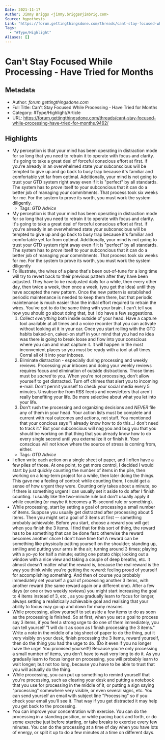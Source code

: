 ```yaml
---
Date: 2021-11-17
Author: Jimmy Briggs <jimmy.briggs@jimbrig.com>
Source: hypothesis
Link: "https://forum.gettingthingsdone.com/threads/cant-stay-focused-while-processing-have-tried-for-months.9492/"
Tags:
  - "#Type/Highlight"
Aliases: []
---
```


# Can't Stay Focused While Processing - Have Tried for Months

## Metadata

* Author: *forum.gettingthingsdone.com*
* Full Title: Can't Stay Focused While Processing - Have Tried for Months
* Category: #Type/Highlight/Article
* URL: https://forum.gettingthingsdone.com/threads/cant-stay-focused-while-processing-have-tried-for-months.9492/

## Highlights

* My perception is that your mind has been operating in distraction mode for so long that you need to retrain it to operate with focus and clarity. It's going to take a great deal of forceful conscious effort at first. If you're already in an overwhelmed state your subconscious will be tempted to give up and go back to busy trap because it's familiar and comfortable yet far from optimal. Additionally, your mind is not going to trust your GTD system right away even if it is "perfect" by all standards. The system has to *prove* itself to your subconcious that it can do a better job of managing your commitments. That process took six weeks for me. For the system to prove its worth, you must work the system diligently.
  * Tags: *GTD* *Advice* 
* My perception is that your mind has been operating in distraction mode for so long that you need to retrain it to operate with focus and clarity. It's going to take a great deal of forceful conscious effort at first. If you're already in an overwhelmed state your subconscious will be tempted to give up and go back to busy trap because it's familiar and comfortable yet far from optimal. Additionally, your mind is not going to trust your GTD system right away even if it is "perfect" by all standards. The system has to *prove* itself to your subconcious that it can do a better job of managing your commitments. That process took six weeks for me. For the system to prove its worth, you must work the system diligently
* To illustrate, the wires of a piano that's been out-of-tune for a long time will try to revert back to their previous pattern after they have been adjusted. They have to be readjusted daily for a while, then every other day, then twice a week, then once a week, (you get the idea) until they have accepted the new pattern. Once the new pattern is established periodic maintenance is needed to keep them there, but that periodic maintenance is much easier than the initial effort required to retrain the wires. You've got to do the same thing with your brain. I can't tell you how you should go about doing that, but I do have a few suggestions.
  1. Collect *everything* both inside outside of your head. Have a capture tool available at all times and a voice recorder that you can activate without looking at it in your car. Once you start rolling with the GTD habits baked-on, caked-on stuff in your mind that you had no idea was there is going to break loose and flow into your conscious where you can and must capture it. It will happen in the most inconvenient places so you must be ready with a tool at all times. Corral all of it into your inboxes.
  1. Eliminate distraction - especially during processing and weekly reviews. Processing your inboxes and doing your weekly reviews requires focus and elimination of outside distractions. Those times must be *sacred* to you. When you're not processing, don't allow yourself to get distracted. Turn off chimes that alert you to incoming e-mail. Don't permit yourself to check your social media every 5 minutes. Unsubscribe from RSS feeds and newsletters that aren't really benefiting your life. Be more selective about what you let into your life.
  1. Don't rush the processing and organizing decisions and *NEVER* file any of them in your head. Your action lists must be complete and current with real outcomes and actions, not stuff. You mentioned that your concious says "I already know how to do this...I don't need to track it." But your subconcious will nag you and bug you that you should be working on that thing that you already know how to do every single second until you externalize it or finish it. Your conscious will not know where the source of stress is coming from, either.
  * Tags: *GTD* *Advice* 
* I often write each action on a single sheet of paper, and I often have a few
  piles of those. At one point, to get more control, I decided I would start by
  just quickly counting the number of items in the pile, then working on a
  long-term project for a while, then later doing the things. This gave me a
  feeling of control: while counting them, I could get a sense of how urgent
  they were. Counting only takes about a minute, so if there is something
  urgent I can usually set it aside to do after I finish counting. I usually like
  the two-minute rule but don't usually apply it while counting (or maybe it
  becomes a 15-second rule or something).
* While processing, start by setting a goal of processing a small number
  of items. Suppose you usually get distracted after processing about 5
  items. Then you might set a goal of 3 items at first -- something probably
  achievable. Before you start, choose a reward you will get when you finish
  the 3 items. I find that for this sort of thing, the reward has to be something
  that can be done fast: otherwise the reward becomes another chore I don't
  have time for! A reward can be something like physically patting yourself
  on the shoulder; standing up, smiling and putting your arms in the air;
  turning around 3 times; playing with a yo-yo for half a minute; eating
  one potato chip; looking out a window with a nice view and taking a couple
  of deep breaths, etc. It almost doesn't matter what the reward is, because
  the real reward is the way you think while you're getting the reward:
  feeling proud of yourself for accomplishing something. And then of course
  you probably immediately set yourself a goal of processing another
  3 items, with another reward (the same reward again or a different one).
  After a few days (or one or two weekly reviews) you might start increasing
  the goal to 4 items instead of 3, etc., as you gradually learn to focus
  for longer, always setting a realistically achievable goal and realising
  that your ability to focus may go up and down for many reasons.
* While processing, allow yourself to set aside a few items to do as soon
  as the processing is finished. So at first, when you set a goal to process
  say 3 items, if you feel a strong urge to do one of them immediately, you
  can tell yourself "I will do it as soon as I finish processing the 3 items."
  Write a note in the middle of a big sheet of paper to do the thing, put it
  very visibly on your desk, finish processing the 3 items, reward yourself,
  then do the thing you had the urge to do. (Do it even if you
  no longer have the urge! You promised yourself!) Because you're only processing
  a small number of items, you don't have to wait very long to do it.
  As you gradually learn to focus longer on processing, you will probably learn to
  wait longer; but not too long, because you have to be able to trust
  that you will actually do the thing.
* While processing, you can put up something to remind yourself that
  you're processing, such as clearing your desk and putting a notebook
  that you use for processing in the middle of it, or putting a sign
  saying "processing" somewhere very visible, or even several
  signs, etc. You can send yourself an email with subject
  line "Processing" so if you check your email you'll see it. That way if you
  get distracted it may help you get back to the processing.
* You can improve your concentration with exercise. You can do the
  processing in a standing position, or while pacing back and forth,
  or do some exercise just before starting, or take breaks to exercise
  every few minutes. You can do the processing at a time of day
  when you have lots of energy, or split it up to do a few minutes
  at a time on different days.
